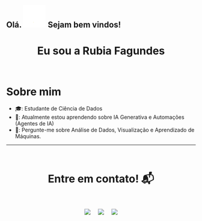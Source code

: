 ## Olá. <img src="https://github.com/Kathryn-Jie/Kathryn-Jie/blob/main/wave.gif" width="60px"/> Sejam bem vindos!

<h1 align="center"> Eu sou a Rubia Fagundes<a></h1>
<Br>
<h1>Sobre mim </h1>


- 🎓: Estudante de Ciência de Dados
- 🌱: Atualmente estou aprendendo sobre IA Generativa e Automações (Agentes de IA)
- 💬: Pergunte-me sobre Análise de Dados, Visualização e Aprendizado de Máquinas.
<hr>
<Br>
<h1 align="center">Entre em contato! 📬</h1>
<Br>


<p align="center">
<a href="https://www.linkedin.com/in/rubiafagundes/" target="blank"><img align="center" src="https://img.shields.io/badge/LinkedIn-0077B5?style=for-the-badge&logo=linkedin&logoColor=white" /></a> &nbsp;&nbsp;&nbsp;  <a href="mailto:rubiafagundes_ds@outlook.com" target="blank"><img align="center" src="https://img.shields.io/badge/Outlook-004788?style=for-the-badge&logo=gmail&logoColor=white" /></a>    &nbsp;&nbsp;&nbsp;       <a href="https://github.com/ru-fagundes" target="blank"><img align="center" src="https://img.shields.io/badge/GitHub-100000?style=for-the-badge&logo=github&logoColor=white" /></a>
</p>
